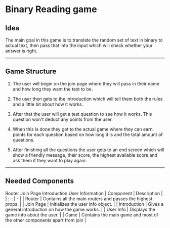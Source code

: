 # Binary Reading game
## Idea
The main goal in this game is to translate the random set of text in binary to actual text, then pass that into the input which will check whether your answer is right.

---
## Game Structure
1. The user will begin on the join page where they will pass in their name and how long they want the test to be.

2. The user then gets to the introduction which will tell them both the rules and a little bit about how it works.

3. After that the user will get a test question to see how it works. This question won't deduct any points from the user.

4. When this is done they get to the actual game where they can earn points for each question based on how long it is and the total amount of questions.

5. After finishing all the questions the user gets to an end screen which will show a friendly message, their score, the highest available score and ask them if they want to play again.

---
## Needed Components
Router
Join Page
Introduction
User Information
| Component    | Description                                                             |
| :-:          | -                                                                       |
| Router       | Contains all the main routers and passes the highest props.             |
| Join Page    | Initializes the user info object.                                       |
| Introduction | Gives a general introduction on how the game works.                     |
| User Info    | Displays the game info about the user.                                  |
| Game         | Contains the main game and most of the other components apart from join |
